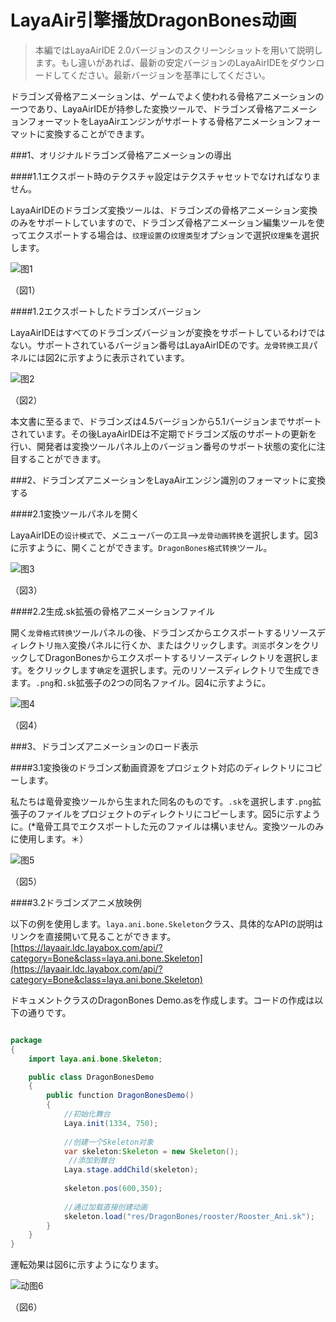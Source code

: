 # LayaAir引擎播放DragonBones动画

>本編ではLayaAirIDE 2.0バージョンのスクリーンショットを用いて説明します。もし違いがあれば、最新の安定バージョンのLayaAirIDEをダウンロードしてください。最新バージョンを基準にしてください。

ドラゴンズ骨格アニメーションは、ゲームでよく使われる骨格アニメーションの一つであり、LayaAirIDEが持参した変換ツールで、ドラゴンズ骨格アニメーションフォーマットをLayaAirエンジンがサポートする骨格アニメーションフォーマットに変換することができます。



###1、オリジナルドラゴンズ骨格アニメーションの導出

####1.1エクスポート時のテクスチャ設定はテクスチャセットでなければなりません。

LayaAirIDEのドラゴンズ変換ツールは、ドラゴンズの骨格アニメーション変換のみをサポートしていますので、ドラゴンズ骨格アニメーション編集ツールを使ってエクスポートする場合は、`纹理设置`の`纹理类型`オプションで選択`纹理集`を選択します。

![图1](img/1.png) 


（図1）

####1.2エクスポートしたドラゴンズバージョン

LayaAirIDEはすべてのドラゴンズバージョンが変換をサポートしているわけではない。サポートされているバージョン番号はLayaAirIDEのです。`龙骨转换工具`パネルには図2に示すように表示されています。

![图2](img/2.png) 


（図2）

本文書に至るまで、ドラゴンズは4.5バージョンから5.1バージョンまでサポートされています。その後LayaAirIDEは不定期でドラゴンズ版のサポートの更新を行い、開発者は変換ツールパネル上のバージョン番号のサポート状態の変化に注目することができます。



###2、ドラゴンズアニメーションをLayaAirエンジン識別のフォーマットに変換する

####2.1変換ツールパネルを開く

LayaAirIDEの`设计模式`で、メニューバーの`工具`—>`龙骨动画转换`を選択します。図3に示すように、開くことができます。`DragonBones格式转换`ツール。

![图3](img/3.png) 


（図3）



####2.2生成.sk拡張の骨格アニメーションファイル

開く`龙骨格式转换`ツールパネルの後、ドラゴンズからエクスポートするリソースディレクトリ`拖入`変換パネルに行くか、またはクリックします。`浏览`ボタンをクリックしてDragonBonesからエクスポートするリソースディレクトリを選択します。をクリックします`确定`を選択します。元のリソースディレクトリで生成できます。`.png`和`.sk`拡張子の2つの同名ファイル。図4に示すように。

![图4](img/4.png) 


（図4）



###3、ドラゴンズアニメーションのロード表示

####3.1変換後のドラゴンズ動画資源をプロジェクト対応のディレクトリにコピーします。

私たちは竜骨変換ツールから生まれた同名のものです。`.sk`を選択します`.png`拡張子のファイルをプロジェクトのディレクトリにコピーします。図5に示すように。(*竜骨工具でエクスポートした元のファイルは構いません。変換ツールのみに使用します。＊）

![图5](img/5.png) 


（図5）

####3.2ドラゴンズアニメ放映例

以下の例を使用します。`laya.ani.bone.Skeleton`クラス、具体的なAPIの説明はリンクを直接開いて見ることができます。[https://layaair.ldc.layabox.com/api/?category=Bone&class=laya.ani.bone.Skeleton](https://layaair.ldc.layabox.com/api/?category=Bone&class=laya.ani.bone.Skeleton)

ドキュメントクラスのDragonBones Demo.asを作成します。コードの作成は以下の通りです。


```java

package
{
	import laya.ani.bone.Skeleton;

	public class DragonBonesDemo
	{
		public function DragonBonesDemo()
		{
			//初始化舞台
			Laya.init(1334, 750);
			
			//创建一个Skeleton对象
			var skeleton:Skeleton = new Skeleton();
			 //添加到舞台
			Laya.stage.addChild(skeleton);
			
			skeleton.pos(600,350);
			
			//通过加载直接创建动画
			skeleton.load("res/DragonBones/rooster/Rooster_Ani.sk");
		}
	}
}
```

運転効果は図6に示すようになります。

![动图6](img/6.gif) 


（図6）